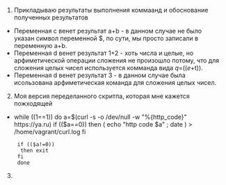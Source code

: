 1. Прикладываю результаты выполнения коммаанд и обоснование полученных результатов
 * Переменная c венет результат а+b - в данном случае не было указан символ переменной $, по сути, мы просто записали в переменную a+b.
 * Переменная d венет результат 1+2 - хоть числа и целые, но арфиметической операции сложения не произошло потому, что для сложения целых чисел используется комманда вида $q=$(($e+$t)).
 * Переменная d венет результат 3 - в данном случае была исользована арфиметическая команда для сложения целых чисел.
2. Моя версия переделанного скритпа, которая мне кажется пожходящей
 * while ((1==1))
        do
        a=$(curl -s -o /dev/null -w "%{http_code}" https://ya.ru)
        if (($a==0))
        then
         ( echo "http code $a" ; date ) > /home/vagrant/curl.log
        fi

        if (($a!=0))
         then exit
        fi
        done
3. 
